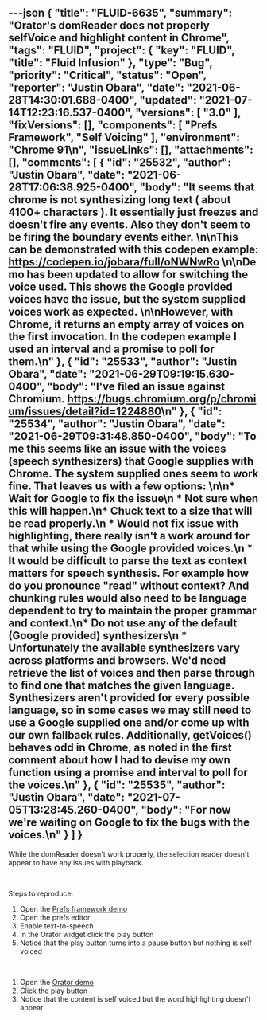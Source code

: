 ---json
{
  "title": "FLUID-6635",
  "summary": "Orator's domReader does not properly selfVoice and highlight content in Chrome",
  "tags": "FLUID",
  "project": {
    "key": "FLUID",
    "title": "Fluid Infusion"
  },
  "type": "Bug",
  "priority": "Critical",
  "status": "Open",
  "reporter": "Justin Obara",
  "date": "2021-06-28T14:30:01.688-0400",
  "updated": "2021-07-14T12:23:16.537-0400",
  "versions": [
    "3.0"
  ],
  "fixVersions": [],
  "components": [
    "Prefs Framework",
    "Self Voicing"
  ],
  "environment": "Chrome 91\n",
  "issueLinks": [],
  "attachments": [],
  "comments": [
    {
      "id": "25532",
      "author": "Justin Obara",
      "date": "2021-06-28T17:06:38.925-0400",
      "body": "It seems that chrome is not synthesizing long text ( about 4100+ characters ). It essentially just freezes and doesn't fire any events. Also they don't seem to be firing the boundary events either. \n\nThis can be demonstrated with this codepen example: <https://codepen.io/jobara/full/oNWNwRo> \n\nDemo has been updated to allow for switching the voice used. This shows the Google provided voices have the issue, but the system supplied voices work as expected. \n\nHowever, with Chrome, it returns an empty array of voices on the first invocation. In the codepen example I used an interval and a promise to poll for them.\n"
    },
    {
      "id": "25533",
      "author": "Justin Obara",
      "date": "2021-06-29T09:19:15.630-0400",
      "body": "I've filed an issue against Chromium. <https://bugs.chromium.org/p/chromium/issues/detail?id=1224880>\n"
    },
    {
      "id": "25534",
      "author": "Justin Obara",
      "date": "2021-06-29T09:31:48.850-0400",
      "body": "To me this seems like an issue with the voices (speech synthesizers) that Google supplies with Chrome. The system supplied ones seem to work fine. That leaves us with a few options: \n\n* Wait for Google to fix the issue\n  * Not sure when this will happen.\n* Chuck text to a size that will be read properly.\n  * Would not fix issue with highlighting, there really isn't a work around for that while using the Google provided voices.\n  * It would be difficult to parse the text as context matters for speech synthesis. For example how do you pronounce \"read\" without context? And chunking rules would also need to be language dependent to try to maintain the proper grammar and context.\n* Do not use any of the default (Google provided) synthesizers\n  * Unfortunately the available synthesizers vary across platforms and browsers. We'd need retrieve the list of voices and then parse through to find one that matches the given language. Synthesizers aren't provided for every possible language, so in some cases we may still need to use a Google supplied one and/or come up with our own fallback rules. Additionally, getVoices() behaves odd in Chrome, as noted in the first comment about how I had to devise my own function using a promise and interval to poll for the voices.\n"
    },
    {
      "id": "25535",
      "author": "Justin Obara",
      "date": "2021-07-05T13:28:45.260-0400",
      "body": "For now we're waiting on Google to fix the bugs with the voices.\n"
    }
  ]
}
---
While the domReader doesn't work properly, the selection reader doesn't appear to have any issues with playback.

 

Steps to reproduce:

1. Open the [Prefs framework demo](https://build-infusion.fluidproject.org/demos/prefsframework/)
2. Open the prefs editor
3. Enable text-to-speech
4. In the Orator widget click the play button
5. Notice that the play button turns into a pause button but nothing is self voiced

 

1. Open the [Orator demo](https://build-infusion.fluidproject.org/demos/orator/)
2. Click the play button
3. Notice that the content is self voiced but the word highlighting doesn't appear

 

 

        